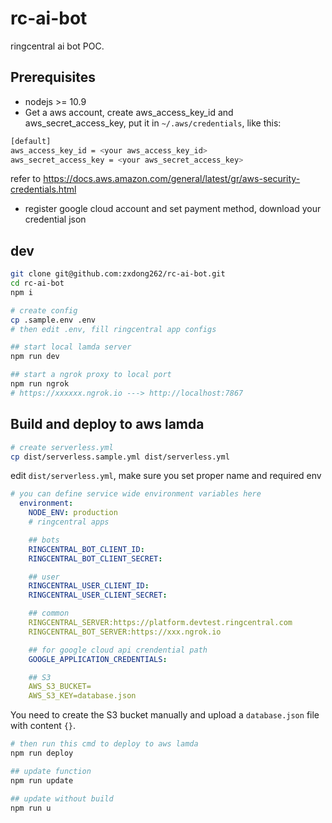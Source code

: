 # rc-ai-bot
ringcentral ai bot POC.

## Prerequisites
- nodejs >= 10.9
- Get a aws account, create aws_access_key_id and aws_secret_access_key, put it in `~/.aws/credentials`, like this:
```bash
[default]
aws_access_key_id = <your aws_access_key_id>
aws_secret_access_key = <your aws_secret_access_key>
```
refer to https://docs.aws.amazon.com/general/latest/gr/aws-security-credentials.html
- register google cloud account and set payment method, download your credential json

## dev
```bash
git clone git@github.com:zxdong262/rc-ai-bot.git
cd rc-ai-bot
npm i

# create config
cp .sample.env .env
# then edit .env, fill ringcentral app configs

## start local lamda server
npm run dev

## start a ngrok proxy to local port
npm run ngrok
# https://xxxxxx.ngrok.io ---> http://localhost:7867

```

## Build and deploy to aws lamda
```bash
# create serverless.yml
cp dist/serverless.sample.yml dist/serverless.yml
```
edit `dist/serverless.yml`, make sure you set proper name and required env
```yml
# you can define service wide environment variables here
  environment:
    NODE_ENV: production
    # ringcentral apps

    ## bots
    RINGCENTRAL_BOT_CLIENT_ID:
    RINGCENTRAL_BOT_CLIENT_SECRET:

    ## user
    RINGCENTRAL_USER_CLIENT_ID:
    RINGCENTRAL_USER_CLIENT_SECRET:

    ## common
    RINGCENTRAL_SERVER:https://platform.devtest.ringcentral.com
    RINGCENTRAL_BOT_SERVER:https://xxx.ngrok.io

    ## for google cloud api crendential path
    GOOGLE_APPLICATION_CREDENTIALS:

    ## S3
    AWS_S3_BUCKET=
    AWS_S3_KEY=database.json
```

You need to create the S3 bucket manually and upload a `database.json` file with content `{}`.


```bash
# then run this cmd to deploy to aws lamda
npm run deploy

## update function
npm run update

## update without build
npm run u
```

